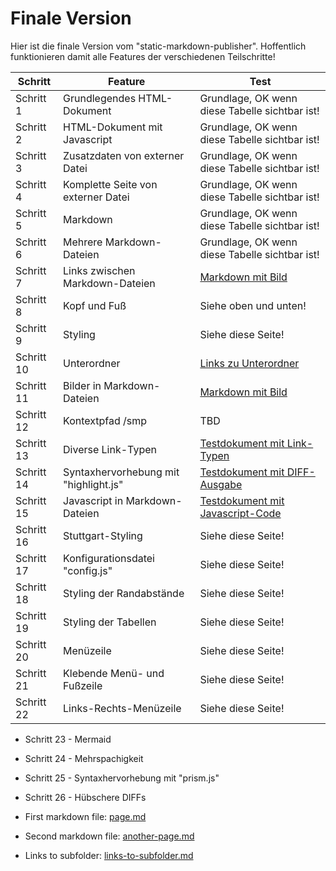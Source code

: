 # Finale Version

Hier ist die finale Version vom "static-markdown-publisher".
Hoffentlich funktionieren damit alle Features der verschiedenen
Teilschritte!

Schritt   |Feature                           |Test                                          
----------|----------------------------------|----------------------------------------------
Schritt 1 |Grundlegendes HTML-Dokument       |Grundlage, OK wenn diese Tabelle sichtbar ist!
Schritt 2 |HTML-Dokument mit Javascript      |Grundlage, OK wenn diese Tabelle sichtbar ist!
Schritt 3 |Zusatzdaten von externer Datei    |Grundlage, OK wenn diese Tabelle sichtbar ist!
Schritt 4 |Komplette Seite von externer Datei|Grundlage, OK wenn diese Tabelle sichtbar ist!
Schritt 5 |Markdown                          |Grundlage, OK wenn diese Tabelle sichtbar ist!
Schritt 6 |Mehrere Markdown-Dateien          |Grundlage, OK wenn diese Tabelle sichtbar ist!
Schritt 7 |Links zwischen Markdown-Dateien   |[Markdown mit Bild](image.md)
Schritt 8 |Kopf und Fuß                      |Siehe oben und unten!                         
Schritt 9 |Styling                           |Siehe diese Seite!                            
Schritt 10|Unterordner                       |[Links zu Unterordner](links-to-subfolder.md) 
Schritt 11|Bilder in Markdown-Dateien        |[Markdown mit Bild](image.md)                 
Schritt 12|Kontextpfad /smp                  |TBD                                              
Schritt 13|Diverse Link-Typen                |[Testdokument mit Link-Typen](various-links.md)
Schritt 14|Syntaxhervorhebung mit "highlight.js"|[Testdokument mit DIFF-Ausgabe](diff.md)
Schritt 15|Javascript in Markdown-Dateien    |[Testdokument mit Javascript-Code](javascript.md)
Schritt 16|Stuttgart-Styling                 |Siehe diese Seite!
Schritt 17|Konfigurationsdatei "config.js"   |Siehe diese Seite!
Schritt 18|Styling der Randabstände          |Siehe diese Seite!
Schritt 19|Styling der Tabellen              |Siehe diese Seite!
Schritt 20|Menüzeile                         |Siehe diese Seite!
Schritt 21|Klebende Menü- und Fußzeile       |Siehe diese Seite!
Schritt 22|Links-Rechts-Menüzeile            |Siehe diese Seite!

* Schritt 23 - Mermaid
* Schritt 24 - Mehrspachigkeit
* Schritt 25 - Syntaxhervorhebung mit "prism.js"
* Schritt 26 - Hübschere DIFFs


* First markdown file: [page.md](page.md)
* Second markdown file: [another-page.md](another-page.md)
* Links to subfolder: [links-to-subfolder.md](links-to-subfolder.md)
